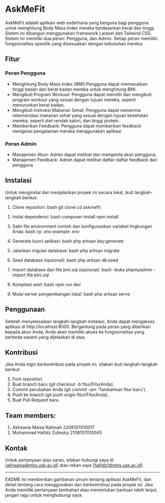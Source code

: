 # AskMeFit
AskMeFit adalah aplikasi web sederhana yang berguna bagi pengguna untuk menghitung Body Mass Index mereka berdasarkan berat dan tinggi. Sistem ini dibangun menggunakan framework Laravel dan Tailwind CSS. Sistem ini memiliki dua peran: Pengguna, dan Admin. Setiap peran memiliki fungsionalitas spesifik yang disesuaikan dengan kebutuhan mereka.

## Fitur

### Peran Pengguna
- Menghitung Body Mass Index (BMI):Pengguna dapat memasukkan tinggi badan dan berat badan mereka untuk menghitung BMI.
- Mengikuti Program Workout: Pengguna dapat memilih dan mengikuti program workout yang sesuai dengan tujuan mereka, seperti menurunkan berat badan,
- Mengikuti Instruksi Makanan Sehat: Pengguna dapat menerima rekomendasi makanan sehat yang sesuai dengan tujuan kesehatan mereka, seperti diet rendah kalori, dan tinggi protein.
- Memberikan Feedback: Pengguna dapat memberikan feedback mengenai pengalaman mereka menggunakan aplikasi

### Peran Admin
- Manajemen Akun: Admin dapat melihat dan mengelola akun pengguna.
- Manajemen Feedback: Admin dapat melihat daftar-daftar feedback dari pengguna

## Instalasi

Untuk menginstal dan menjalankan proyek ini secara lokal, ikuti langkah-langkah berikut:

1. Clone repositori:
   bash
   git clone 
   cd askmefit
   

2. Instal dependensi:
   bash
   composer install
   npm install
   

3. Salin file environment contoh dan konfigurasikan variabel lingkungan Anda:
   bash
   cp .env.example .env
   

4. Generate kunci aplikasi:
   bash
   php artisan key:generate
   

5. Jalankan migrasi database:
   bash
   php artisan migrate
   

6. Seed database (opsional):
   bash
   php artisan db:seed
   
7. Import database dari file bmi.sql (opsional):
   bash
   -buka phpmyadmin
   -import file bmi.sql
   

8. Kompilasi aset:
   bash
   npm run dev
   

9. Mulai server pengembangan lokal:
   bash
   php artisan serve
   

## Penggunaan

Setelah menyelesaikan langkah-langkah instalasi, Anda dapat mengakses aplikasi di http://localhost:8000. Bergantung pada peran yang diberikan kepada akun Anda, Anda akan memiliki akses ke fungsionalitas yang berbeda seperti yang dijelaskan di atas.

## Kontribusi

Jika Anda ingin berkontribusi pada proyek ini, silakan ikuti langkah-langkah berikut:

1. Fork repositori.
2. Buat branch baru (git checkout -b fitur/FiturAnda).
3. Commit perubahan Anda (git commit -am 'Tambahkan fitur baru').
4. Push ke branch (git push origin fitur/FiturAnda).
5. Buat Pull Request baru.

## Team members:
1. Akhsania Maisa Rahmah 2208107010017
2. Muhammad Hafidz Zuliesky 2108107010045


## Kontak

Untuk pertanyaan atau saran, silakan hubungi saya di [akhsania@mhs.usk.ac.id] atau rekan saya [hafidz1@mhs.usk.ac.id].

---
EADME ini memberikan gambaran umum tentang aplikasi AskMeFit, dan detail tentang cara menggunakan dan berkontribusi pada proyek ini. Jika Anda memiliki pertanyaan tambahan atau memerlukan bantuan lebih lanjut, jangan ragu untuk menghubungi saya.
